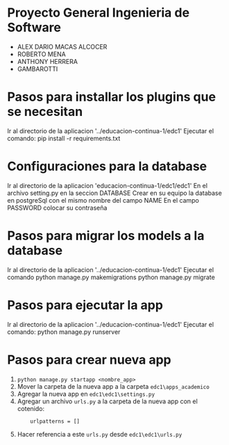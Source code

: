 # Proyecto General Ingenieria de Software
- ALEX DARIO MACAS ALCOCER
- ROBERTO MENA
- ANTHONY HERRERA
- GAMBAROTTI

# Pasos para installar los plugins que se necesitan
Ir al directorio de la aplicacion '../educacion-continua-1/edc1'
Ejecutar el comando:
    pip install -r requirements.txt

# Configuraciones para la database
Ir al directorio de la aplicacion 'educacion-continua-1/edc1/edc1'
En el archivo setting.py en la seccion DATABASE
Crear en su equipo la database en postgreSql con el mismo nombre del campo NAME
En el campo PASSWORD colocar su contraseña

# Pasos para migrar los models a la database
Ir al directorio de la aplicacion '../educacion-continua-1/edc1'
Ejecutar el comando
    python manage.py makemigrations
    python manage.py migrate

# Pasos para ejecutar la app
Ir al directorio de la aplicacion '../educacion-continua-1/edc1'
Ejecutar el comando:
    python manage.py runserver

# Pasos para crear nueva app
1. `python manage.py startapp <nombre_app>`
2. Mover la carpeta de la nueva app a la carpeta `edc1\apps_academico`
3. Agregar la nueva app en `edc1\edc1\settings.py` 
4. Agregar un archivo `urls.py` a la carpeta de la nueva app con el cotenido:
    ```
        urlpatterns = []
    ```
5. Hacer referencia a este `urls.py` desde `edc1\edc1\urls.py`

